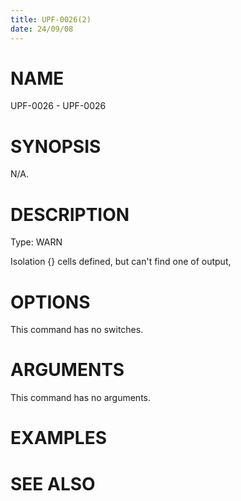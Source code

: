 ```yaml
---
title: UPF-0026(2)
date: 24/09/08
---
```


# NAME

UPF-0026 - UPF-0026

# SYNOPSIS

N/A.

# DESCRIPTION

Type: WARN

Isolation {} cells defined, but can't find one of output,

# OPTIONS

This command has no switches.

# ARGUMENTS

This command has no arguments.

# EXAMPLES

# SEE ALSO
